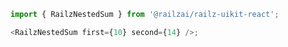 ```typescript jsx
import { RailzNestedSum } from '@railzai/railz-uikit-react';

<RailzNestedSum first={10} second={14} />;
```
